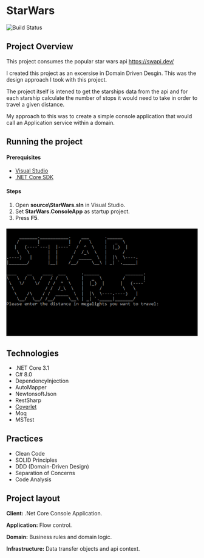 # StarWars
![Build Status](https://github.com/PhilipMurray/StarWars/workflows/.NET%20Core/badge.svg)

## Project Overview
This project consumes the popular star wars api https://swapi.dev/

I created this project as an excersise in Domain Driven Desgin. 
This was the design approach I took with this project.

The project itself is intened to get the starships data from the api
and for each starship calculate the number of stops it would need to take in order to travel a given distance.

My approach to this was to create a simple console application that would call an Application service within a domain. 

## Running the project
#### Prerequisites

* [Visual Studio](https://visualstudio.microsoft.com)
* [.NET Core SDK](https://aka.ms/dotnet-download)

#### Steps
1. Open **source\StarWars.sln** in Visual Studio.
2. Set **StarWars.ConsoleApp** as startup project.
3. Press **F5**.

![](img/Screenshot1.png)

## Technologies

* .NET Core 3.1
* C# 8.0
* DependencyInjection
* AutoMapper
* NewtonsoftJson
* RestSharp
* [Coverlet](https://github.com/coverlet-coverage/coverlet)
* Moq
* MSTest

## Practices

* Clean Code
* SOLID Principles
* DDD (Domain-Driven Design)
* Separation of Concerns
* Code Analysis

## Project layout
**Client:** .Net Core Console Application.

**Application:** Flow control.

**Domain:** Business rules and domain logic.

**Infrastructure:** Data transfer objects and api context.
